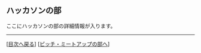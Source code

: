 ## ハッカソンの部
ここにハッカソンの部の詳細情報が入ります。

--------------
[[目次へ戻る](../README.md)] [[ピッチ・ミートアップの部へ](final.md)]
